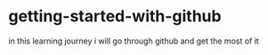 # getting-started-with-github
in this learning journey i will go through github and get the most of it 

